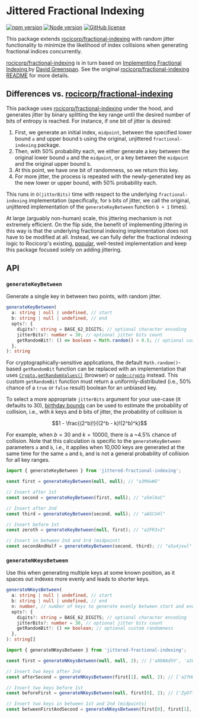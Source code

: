 # Jittered Fractional Indexing

[![npm version](https://img.shields.io/npm/v/jittered-fractional-indexing.svg)](https://www.npmjs.com/package/jittered-fractional-indexing)
[![Node version](https://img.shields.io/node/v/jittered-fractional-indexing.svg)](https://github.com/nathanhleung/jittered-fractional-indexing) 
[![GitHub license](https://img.shields.io/github/license/nathanhleung/jittered-fractional-indexing.svg)](https://github.com/nathanhleung/jittered-fractional-indexing/blob/master/LICENSE)

This package extends [rocicorp/fractional-indexing](https://github.com/rocicorp/fractional-indexing) with random jitter functionality to minimize the likelihood of index collisions when generating fractional indices concurrently.

[rocicorp/fractional-indexing](https://github.com/rocicorp/fractional-indexing) is in turn based on [Implementing Fractional Indexing
](https://observablehq.com/@dgreensp/implementing-fractional-indexing) by [David Greenspan](https://github.com/dgreensp). See the original [rocicorp/fractional-indexing README](https://github.com/rocicorp/fractional-indexing#readme) for more details.

## Differences vs. [rocicorp/fractional-indexing](https://github.com/rocicorp/fractional-indexing)

This package uses [rocicorp/fractional-indexing](https://github.com/rocicorp/fractional-indexing) under the hood, and generates jitter by binary splitting the key range until the desired number of bits of entropy is reached. For instance, if one bit of jitter is desired:

1. First, we generate an initial index, `midpoint`, between the specified lower bound `a` and upper bound `b` using the original, unjittered `fractional-indexing` package.
1. Then, with 50% probability each, we either generate a key between the original lower bound `a` and the `midpoint`, or a key between the `midpoint` and the original upper bound `b`.
1. At this point, we have one bit of randomness, so we return this key.
1. For more jitter, the process is repeated with the newly-generated key as the new lower or upper bound, with 50% probability each.

This runs in `O(jitterBits)` time with respect to the underlying `fractional-indexing` implementation (specifically, for `b` bits of jitter, we call the original, unjittered implementation of the `generateKeyBetween` function `b + 1` times).

At large (arguably non-human) scale, this jittering mechanism is not extremely efficient. On the flip side, the benefit of implementing jittering in this way is that the underlying fractional indexing implementation does not have to be modified at all. Instead, we can fully defer the fractional indexing logic to Rocicorp's existing, [popular](https://www.npmjs.com/package/fractional-indexing?activeTab=dependents), well-tested implementation and keep this package focused solely on adding jittering.

## API

### `generateKeyBetween`

Generate a single key in between two points, with random jitter.

```ts
generateKeyBetween(
  a: string | null | undefined, // start
  b: string | null | undefined, // end
  opts?: {
    digits?: string = BASE_62_DIGITS; // optional character encoding
    jitterBits?: number = 30; // optional jitter bits count
    getRandomBit?: () => boolean = Math.random() < 0.5; // optional custom randomness
  },
): string
```

For cryptographically-sensitive applications, the default `Math.random()`-based `getRandomBit` function can be replaced with an implementation that uses [`Crypto.getRandomValues()`](https://developer.mozilla.org/en-US/docs/Web/API/Crypto/getRandomValues) (browser) or [`node:crypto`](https://nodejs.org/api/crypto.html#cryptorandombytessize-callback) instead. This custom `getRandomBit` function must return a uniformly-distributed (i.e., 50% chance of a `true` or `false` result) boolean for an unbiased key.

To select a more appropriate `jitterBits` argument for your use-case (it defaults to 30), [birthday bounds](https://en.wikipedia.org/wiki/Birthday_attack) can be used to estimate the probability of collision, i.e., with $`k`$ keys and $`b`$ bits of jitter, the probability of collision is

$$1 - \frac{(2^b)!}{(2^b - k)!(2^b)^k}$$

For example, when $`b = 30`$ and $`k = 10000`$, there is a ~4.5% chance of collision. Note that this calculation is specific to the `generateKeyBetween` parameters `a` and `b`, i.e., it applies when 10,000 keys are generated at the same time for  the same `a` and `b`, and is not a general probability of collision for all key ranges.

```ts
import { generateKeyBetween } from 'jittered-fractional-indexing';

const first = generateKeyBetween(null, null); // "a3MdwWG"

// Insert after 1st
const second = generateKeyBetween(first, null); // "a5mlAoC"

// Insert after 2nd
const third = generateKeyBetween(second, null); // "aAGCU4l"

// Insert before 1st
const zeroth = generateKeyBetween(null, first); // "a2FR3vI"

// Insert in between 2nd and 3rd (midpoint)
const secondAndHalf = generateKeyBetween(second, third); // "a5u4jxwl"
```

### `generateNKeysBetween`

Use this when generating multiple keys at some known position, as it spaces out indexes more evenly and leads to shorter keys.

```ts
generateNKeysBetween(
  a: string | null | undefined, // start
  b: string | null | undefined, // end
  n: number, // number of keys to generate evenly between start and end
  opts?: {
    digits?: string = BASE_62_DIGITS; // optional character encoding
    jitterBits?: number = 30, // optional jitter bits count
    getRandomBit?: () => boolean; // optional custom randomness
  },
): string[]
```

```ts
import { generateNKeysBetween } from 'jittered-fractional-indexing';

const first = generateNKeysBetween(null, null, 2); // ['a0bNAd5V', 'a1Gbzq0G']

// Insert two keys after 2nd
const afterSecond = generateNKeysBetween(first[1], null, 2); // ['a2fHQHyV', 'a3DmSeLV']

// Insert two keys before 1st
const beforeFirst = generateNKeysBetween(null, first[0], 2); // ['ZyD7f85V', 'ZzFK2gHV']

// Insert two keys in between 1st and 2nd (midpoints)
const betweenFirstAndSecond = generateNKeysBetween(first[0], first[1], 2); // ['a0zsO5CZ', 'a10oyKZK']
```
